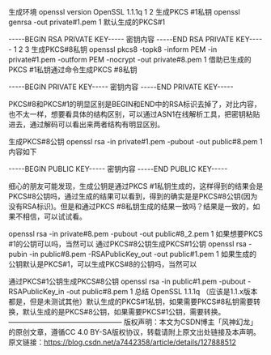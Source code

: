 生成环境
openssl version
OpenSSL 1.1.1q
1
2
生成PKCS #1私钥
openssl genrsa -out private#1.pem
1
默认生成的PKCS#1

-----BEGIN RSA PRIVATE KEY-----
密钥内容
-----END RSA PRIVATE KEY-----
1
2
3
生成PKCS#8私钥
openssl pkcs8 -topk8 -inform PEM -in private#1.pem -outform PEM -nocrypt -out private#8.pem
1
借助已生成的PKCS #1私钥通过命令生成PKCS #8私钥

-----BEGIN PRIVATE KEY-----
密钥内容
-----END PRIVATE KEY-----

PKCS#8和PKCS#1的明显区别是BEGIN和END中的RSA标识去掉了，对比内容，也不太一样，想要看具体的结构区别，可以通过ASN1在线解析工具，把密钥粘贴进去，通过解码可以看出来两者结构有明显区别。

生成PKCS#8公钥
openssl  rsa -in private#1.pem -pubout -out public#8.pem
1
内容如下

-----BEGIN PUBLIC KEY-----
密钥内容
-----END PUBLIC KEY-----

细心的朋友可能发现，生成公钥是通过PKCS #1私钥生成的，这样得到的结果会是PKCS#8公钥吗，通过生成的结果可以看到，得到的确实是是PKCS#8公钥(因为没有RSA标识)。但是和通过PKCS #8私钥生成的结果一致吗？结果是一致的，如果不相信，可以试试看。

openssl  rsa -in private#8.pem -pubout -out public#8_2.pem
1
如果想要PKCS #1的公钥可以吗，当然可以
通过PKCS#8公钥生成PKCS#1公钥
openssl rsa -pubin -in public#8.pem -RSAPublicKey_out -out public#1.pem
1
如果生成的公钥默认是PKCS#1，可以生成PKCS#8的公钥吗，当然可以

通过PKCS#1公钥生成PKCS#8公钥
openssl rsa -in public#1.pem -pubout -RSAPublicKey_in -out public#8.pem
1
总结
OpenSSL 1.1.1q （应该是1.1.x版本都是，但是未测试其他）默认生成的PKCS#1私钥，如果需要PKCS#8私钥需要转换，默认生成的是PKCS#8公钥，如果需要PKCS#1公钥，需要转换。
————————————————
版权声明：本文为CSDN博主「风神幻龙」的原创文章，遵循CC 4.0 BY-SA版权协议，转载请附上原文出处链接及本声明。
原文链接：https://blog.csdn.net/a7442358/article/details/127888512

